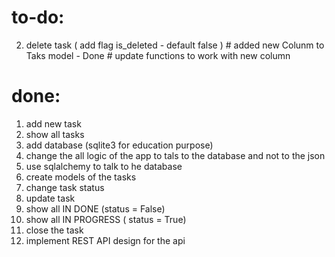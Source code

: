 # to-do: 
2. delete task ( add flag is_deleted - default false )
               # added new Colunm to Taks model - Done
               # update functions to work with new column



# done:
1. add new task
4. show all tasks
8. add database (sqlite3 for education purpose)
9. change the all logic of the app to tals to the database and not to the json
10. use sqlalchemy to talk to he database
11. create models of the tasks
3. change task status
1. update task
5. show all IN DONE (status = False)
6. show all IN PROGRESS ( status =  True)
12. close the task
13. implement REST API design for the api

